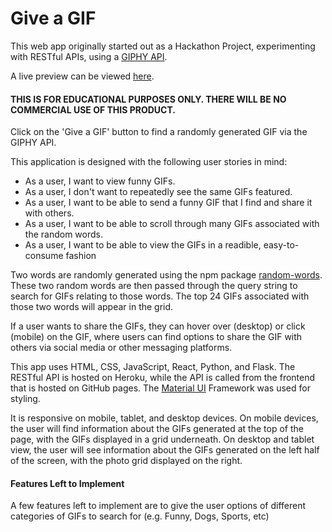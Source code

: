 # Give a GIF 

This web app originally started out as a Hackathon Project, experimenting with RESTful APIs, using a [GIPHY API](https://developers.giphy.com/).

A live preview can be viewed [here](https://hschafer2017.github.io/Give-A-GIF/).

#### THIS IS FOR EDUCATIONAL PURPOSES ONLY. THERE WILL BE NO COMMERCIAL USE OF THIS PRODUCT.

Click on the 'Give a GIF' button to find a randomly generated GIF via the GIPHY API. 

This application is designed with the following user stories in mind: 
- As a user, I want to view funny GIFs. 
- As a user, I don't want to repeatedly see the same GIFs featured. 
- As a user, I want to be able to send a funny GIF that I find and share it with others.
- As a user, I want to be able to scroll through many GIFs associated with the random words.
- As a user, I want to be able to view the GIFs in a readible, easy-to-consume fashion


Two words are randomly generated using the npm package [random-words](https://www.npmjs.com/package/random-words). These two random words are then passed through the query string to search for GIFs relating to those words. The top 24 GIFs associated with those two words will appear in the grid. 

If a user wants to share the GIFs, they can hover over (desktop) or click (mobile) on the GIF, where users can find options to share the GIF with others via social media or other messaging platforms. 

This app uses HTML, CSS, JavaScript, React, Python, and Flask. The RESTful API is hosted on Heroku, while the API is called from the frontend that is hosted on GitHub pages. The [Material UI](https://material-ui.com/) Framework was used for styling. 

It is responsive on mobile, tablet, and desktop devices. On mobile devices, the user will find information about the GIFs generated at the top of the page, with the GIFs displayed in a grid underneath. On desktop and tablet view, the user will see information about the GIFs generated on the left half of the screen, with the photo grid displayed on the right. 

#### Features Left to Implement 

A few features left to implement are to give the user options of different categories of GIFs to search for (e.g. Funny, Dogs, Sports, etc)
